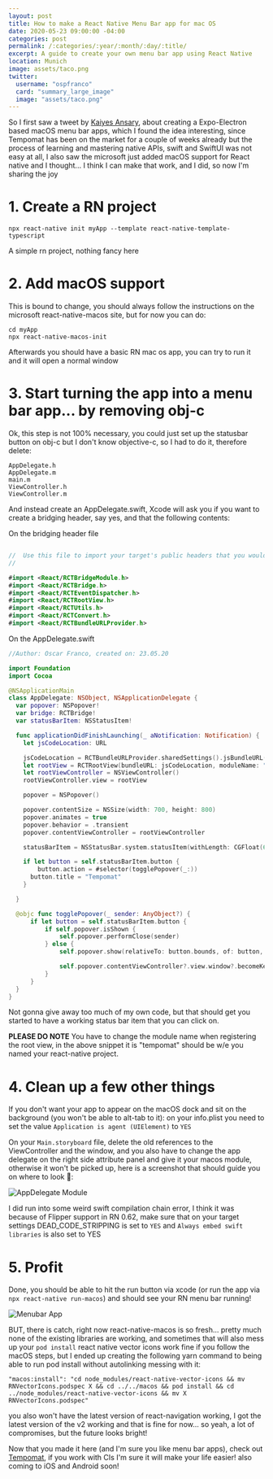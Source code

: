 ```yaml
---
layout: post
title: How to make a React Native Menu Bar app for mac OS
date: 2020-05-23 09:00:00 -04:00
categories: post
permalink: /:categories/:year/:month/:day/:title/
excerpt: A guide to create your own menu bar app using React Native
location: Munich
image: assets/taco.png
twitter:
  username: "ospfranco"
  card: "summary_large_image"
  image: "assets/taco.png"
---
```


So I first saw a tweet by [Kaiyes Ansary](https://twitter.com/Kaiyes_Ansary), about creating a Expo-Electron based macOS menu bar apps, which I found the idea interesting, since Tempomat has been on the market for a couple of weeks already but the process of learning and mastering native APIs, swift and SwiftUI was not easy at all, I also saw the microsoft just added macOS support for React native and I thought... I think I can make that work, and I did, so now I'm sharing the joy

# 1. Create a RN project


```npx react-native init myApp --template react-native-template-typescript```

A simple rn project, nothing fancy here

# 2. Add macOS support


This is bound to change, you should always follow the instructions on the microsoft react-native-macos site, but for now you can do:

```
cd myApp
npx react-native-macos-init
```

Afterwards you should have a basic RN mac os app, you can try to run it and it will open a normal window

# 3. Start turning the app into a menu bar app... by removing obj-c


Ok, this step is not 100% necessary, you could just set up the statusbar button on obj-c but I don't know objective-c, so I had to do it, therefore delete:

```
AppDelegate.h
AppDelegate.m
main.m
ViewController.h
ViewController.m
```

And instead create an AppDelegate.swift, Xcode will ask you if you want to create a bridging header, say yes, and that the following contents:

On the bridging header file
```swift

//  Use this file to import your target's public headers that you would like to expose to Swift.
//

#import <React/RCTBridgeModule.h>
#import <React/RCTBridge.h>
#import <React/RCTEventDispatcher.h>
#import <React/RCTRootView.h>
#import <React/RCTUtils.h>
#import <React/RCTConvert.h>
#import <React/RCTBundleURLProvider.h>

```

On the AppDelegate.swift
```swift
//Author: Oscar Franco, created on: 23.05.20

import Foundation
import Cocoa

@NSApplicationMain
class AppDelegate: NSObject, NSApplicationDelegate {
  var popover: NSPopover!
  var bridge: RCTBridge!
  var statusBarItem: NSStatusItem!

  func applicationDidFinishLaunching(_ aNotification: Notification) {
    let jsCodeLocation: URL

    jsCodeLocation = RCTBundleURLProvider.sharedSettings().jsBundleURL(forBundleRoot: "index", fallbackResource:nil)
    let rootView = RCTRootView(bundleURL: jsCodeLocation, moduleName: "tempomat", initialProperties: nil, launchOptions: nil)
    let rootViewController = NSViewController()
    rootViewController.view = rootView

    popover = NSPopover()

    popover.contentSize = NSSize(width: 700, height: 800)
    popover.animates = true
    popover.behavior = .transient
    popover.contentViewController = rootViewController

    statusBarItem = NSStatusBar.system.statusItem(withLength: CGFloat(60))

    if let button = self.statusBarItem.button {
        button.action = #selector(togglePopover(_:))
      button.title = "Tempomat"
    }

  }

  @objc func togglePopover(_ sender: AnyObject?) {
      if let button = self.statusBarItem.button {
          if self.popover.isShown {
              self.popover.performClose(sender)
          } else {
              self.popover.show(relativeTo: button.bounds, of: button, preferredEdge: NSRectEdge.minY)

              self.popover.contentViewController?.view.window?.becomeKey()
          }
      }
  }
}

```

Not gonna give away too much of my own code, but that should get you started to have a working status bar item that you can click on.

**PLEASE DO NOTE** You have to change the module name when registering the root view, in the above snippet it is "tempomat" should be w/e you named your react-native project.

# 4. Clean up a few other things

If you don't want your app to appear on the macOS dock and sit on the background (you won't be able to alt-tab to it): on your info.plist you need to set the value `Application is agent (UIElement)` to `YES`

On your `Main.storyboard` file, delete the old references to the ViewController and the window, and you also have to change the app delegate on the right side attribute panel and give it your macos module, otherwise it won't be picked up, here is a screenshot that should guide you on where to look 👀:

![AppDelegate Module]({{site.url}}/assets/AppDelegateattribute.JPG "AppDelegate Module")

I did run into some weird swift compilation chain error, I think it was because of Flipper support in RN 0.62, make sure that on your target settings DEAD_CODE_STRIPPING is set to `YES` and `Always embed swift libraries` is also set to YES

# 5. Profit

Done, you should be able to hit the run button via xcode (or run the app via `npx react-native run-macos`) and should see your RN menu bar running!

![Menubar App]({{site.url}}/assets/RNMENUBARAPP.JPG "Menubar App")

BUT, there is catch, right now react-native-macos is so fresh... pretty much none of the existing libraries are working, and sometimes that will also mess up your `pod install` react native vector icons work fine if you follow the macOS steps, but I ended up creating the following yarn command to being able to run pod install without autolinking messing with it:

```
"macos:install": "cd node_modules/react-native-vector-icons && mv RNVectorIcons.podspec X && cd ../../macos && pod install && cd ../node_modules/react-native-vector-icons && mv X RNVectorIcons.podspec"
```

you also won't have the latest version of react-navigation working, I got the latest version of the v2 working and that is fine for now... so yeah, a lot of compromises, but the future looks bright!

Now that you made it here (and I'm sure you like menu bar apps), check out [Tempomat](https://tempomat.dev), if you work with CIs I'm sure it will make your life easier! also coming to iOS and Android soon!